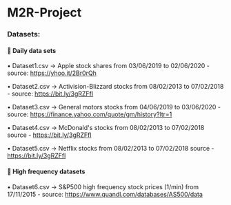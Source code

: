 # M2R-Project

### Datasets:

#### :large_orange_diamond: Daily data sets

• Dataset1.csv -> Apple stock shares from 03/06/2019 to 02/06/2020 - source: https://yhoo.it/2Br0rQh

• Dataset2.csv -> Activision-Blizzard stocks from 08/02/2013 to 07/02/2018 - source: https://bit.ly/3gRZFfl

• Dataset3.csv ->  General motors stocks from 04/06/2019 to 03/06/2020 - source: https://finance.yahoo.com/quote/gm/history?ltr=1

• Dataset4.csv -> McDonald's stocks from 08/02/2013 to 07/02/2018 source - https://bit.ly/3gRZFfl

• Dataset5.csv -> Netflix stocks from 08/02/2013 to 07/02/2018 source - https://bit.ly/3gRZFfl


#### :large_orange_diamond: High frequency datasets

• Dataset6.csv -> S&P500 high frequency stock prices (1/min) from 17/11/2015 - source: https://www.quandl.com/databases/AS500/data
